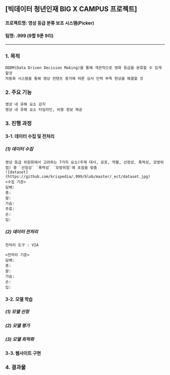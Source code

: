 ##  [빅데이터 청년인재 BIG X CAMPUS 프로젝트]
#### 프로젝트명: 영상 등급 분류 보조 시스템(Picker) 
#### 팀명: .999 (9할 9푼 9리)
--- 

### 1. 목적
    DDDM(Data Driven Decision Making)을 통해 객관적으로 영화 등급을 분류할 수 있게 할것
    자동화 시스템을 통해 영상 컨텐츠 증가에 따른 심사 인력 부족 현상을 해결할 것

### 2. 주요 기능
    영상 내 유해 요소 감지
    영상 내 유해 요소 타임라인, 비중 정보 제공

### 3. 진행 과정
#### 3-1. 데이터 수집 및 전처리
##### (1) 데이터 수집
    영상 등급 위원회에서 고려하는 7가지 요소(주제 대사, 공포, 약물, 선정성, 폭력성, 모방위험) 중 `선정성` `폭력성` `모방위험`에 초점을 맞춤
    ![dataset](https://github.com/krispedia/.999/blob/master/_ect/dataset.jpg)  
    <수집 기준>
    담배:
    총:
    칼:
    가슴:
    주류:
    손:
    입:
##### (2) 데이터 전처리
    전처리 도구 : VIA

    <전처리 기준>
    담배:
    총:
    칼:
    가슴:
    손:
    입:
#### 3-2. 모델 학습
##### (1) 모델 선정
##### (2) 모델 평가
##### (3) 모델 최적화
#### 3-3. 웹사이트 구현

### 4. 결과물



